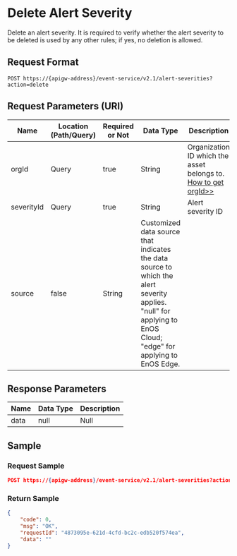 # Delete Alert Severity

Delete an alert severity. It is required to verify whether the alert severity to be deleted is used by any other rules; if yes, no deletion is allowed.

## Request Format

```
POST https://{apigw-address}/event-service/v2.1/alert-severities?action=delete
```

## Request Parameters (URI)

| Name | Location (Path/Query) | Required or Not | Data Type | Description |
|---------------|------------------|----------|-----------|--------------|
| orgId         | Query            | true     | String    | Organization ID which the asset belongs to. [How to get orgId>>](/docs/api/en/2.0.9/api_faqs#how-to-get-organization-id-orgid-orgid)             |
|severityId      | Query  |  true  |   String  |  Alert severity ID|
| source |false| String |Customized data source that indicates the data source to which the alert severity applies. "null" for applying to EnOS Cloud; "edge" for applying to EnOS Edge.|



## Response Parameters

| Name | Data Type     | Description          |
|-------|----------------|---------------------------|
|data   |   null  | Null   |



## Sample

### Request Sample

```json
POST https://{apigw-address}/event-service/v2.1/alert-severities?action=delete&orgId=1c499110e8800000&severityId=planetTemperature
```

### Return Sample

```json
{
	"code": 0,
	"msg": "OK",
	"requestId": "4873095e-621d-4cfd-bc2c-edb520f574ea",
	"data": ""
}
```
